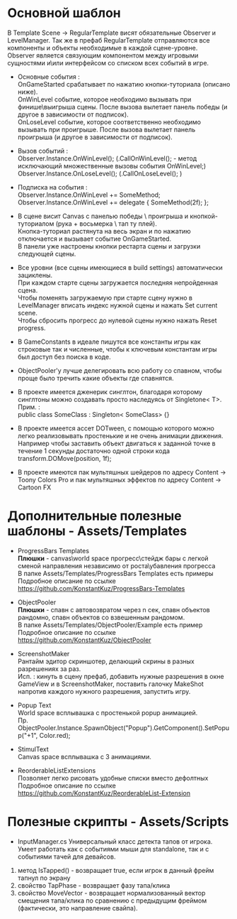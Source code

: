 # Основной шаблон

В Template Scene -> RegularTemplate висят обязательные Observer и LevelManager. Так же в префаб RegularTemplate отправляются все компоненты и объекты необходимые в каждой сцене-уровне.  
Observer является связующим компонентом между игровыми сущностями и\или интерфейсом со списком всех событий в игре.  


 - Основные события :  
OnGameStarted срабатывает по нажатию кнопки-туториала (описано ниже).  
OnWinLevel событие, которое необходимо вызывать при финише\выигрыша сцены. После вызова вылетает панель победы (и другое в зависимости от подписок).  
OnLoseLevel событие, которое соответственно необходимо вызывать при проигрыше. После вызова вылетает панель проигрыша (и другое в зависимости от подписок).  

 - Вызов событий :  
Observer.Instance.OnWinLevel(); (.CallOnWinLevel(); - метод исключающий множественные вызовы события OnWinLevel;)  
Observer.Instance.OnLoseLevel(); (.CallOnLoseLevel(); )  

 - Подписка на события :  
Observer.Instance.OnWinLevel += SomeMethod;  
Observer.Instance.OnWinLevel += delegate { SomeMethod(2f); };  

 - В сцене висит Canvas с панелью победы \ проигрыша и кнопкой-туториалом (рука + восьмерка \ тап ту плей).  
Кнопка-туториал растянута на весь экран и по нажатию отключается и вызывает событие OnGameStarted.  
В панели уже настроены кнопки рестарта сцены и загрузки следующей сцены.  

 - Все уровни (все сцены имеющиеся в build settings) автоматически зациклены.  
При каждом старте сцены загружается последняя непройденная сцена.  
Чтобы поменять загружаемую при старте сцену нужно в LevelManager вписать индекс нужной сцены и нажать Set current scene.  
Чтобы сбросить прогресс до нулевой сцены нужно нажать Reset progress.  

 - В GameConstants в идеале пишутся все константы игры как строковые так и численные, чтобы к ключевым константам игры был доступ без поиска в коде.  

 - ObjectPooler'у лучше делегировать всю работу со спавном, чтобы проще было тречить какие объекты где спавнятся.  
 
 - В проекте имеется дженерик синглтон, благодаря которому синглтоны можно создавать просто наследуясь от Singletone< T>.  
 Прим. :  
 public class SomeClass : Singleton< SomeClass> {}  
 
 - В проекте имеется ассет DOTween, с помощью которого можно легко реализовывать простенькие и не очень анимации движения.  
 Например чтобы заставить объект двигаться к заданной точке в течение 1 секунды достаточно одной строки кода transform.DOMove(position, 1f);  
 
 - В проекте имеются пак мультяшных шейдеров по адресу Content -> Toony Colors Pro и пак мультяшных эффектов по адресу Content -> Cartoon FX 
 
# Дополнительные полезные шаблоны - Assets/Templates

 - ProgressBars Templates  
**Плюшки** - canvas\world space прогресс\стейдж бары с легкой сменой направления независимо от роста\убавления прогресса  
В папке Assets/Templates/ProgressBars Templates есть примеры  
Подробное описание по ссылке https://github.com/KonstantKuz/ProgressBars-Templates  

 - ObjectPooler  
**Плюшки** - спавн с автовозвратом через n сек, спавн объектов рандомно, спавн объектов со взвешенным рандомом.  
В папке Assets/Templates/ObjectPooler/Example есть пример  
Подробное описание по ссылке https://github.com/KonstantKuz/ObjectPooler  

 - ScreenshotMaker  
Рантайм эдитор скриншотер, делающий скрины в разных разрешениях за раз.  
Исп. : кинуть в сцену префаб, добавить нужные разрешения в окне GameView и в ScreenshotMaker, поставить галочку MakeShot напротив каждого нужного разрешения, запустить игру.  

 - Popup Text  
World space всплывашка с простенькой popup анимацией.  
Пр. ObjectPooler.Instance.SpawnObject("Popup").GetComponent<PopupText>().SetPopup("+1", Color.red);  

 - StimulText  
Canvas space всплывашка с 3 анимациями.  

 - ReorderableListExtensions  
 Позволяет легко рисовать удобные списки вместо дефолтных  
 Подробное описание по ссылке https://github.com/KonstantKuz/ReorderableList-Extension
 
 # Полезные скрипты - Assets/Scripts
 
 - InputManager.cs
Универсальный класс детекта тапов от игрока. Умеет работать как с событиями мыши для standalone, так и с событиями тачей для девайсов.
1. метод IsTapped() - возвращает true, если игрок в данный фрейм тапнул по экрану
2. свойство TapPhase - возвращает фазу тапа/клика
3. свойство MoveVector - возвращает нормализованный вектор смещения тапа/клика по сравнению с предыдущим фреймом (фактически, это направление свайпа).
 